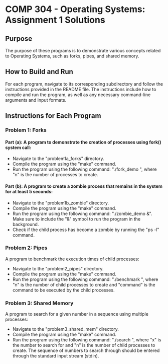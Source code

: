 # COMP 304 - Operating Systems: Assignment 1 Solutions

## Purpose
The purpose of these programs is to demonstrate various concepts related to Operating Systems, such as forks, pipes, and shared memory.

## How to Build and Run
For each program, navigate to its corresponding subdirectory and follow the instructions provided in the README file. The instructions include how to compile and run the program, as well as any necessary command-line arguments and input formats.

## Instructions for Each Program

### Problem 1: Forks

#### Part (a): A program to demonstrate the creation of processes using fork() system call:

- Navigate to the "problem1a_forks" directory.
- Compile the program using the "make" command.
- Run the program using the following command: "./fork_demo <n>", where "n" is the number of processes to create.

#### Part (b): A program to create a zombie process that remains in the system for at least 5 seconds:

- Navigate to the "problem1b_zombie" directory.
- Compile the program using the "make" command.
- Run the program using the following command: "./zombie_demo &". Make sure to include the "&" symbol to run the program in the background.
- Check if the child process has become a zombie by running the "ps -l" command.

### Problem 2: Pipes

A program to benchmark the execution times of child processes:

- Navigate to the "problem2_pipes" directory.
- Compile the program using the "make" command.
- Run the program using the following command: "./benchmark <n> <command>", where "n" is the number of child processes to create and "command" is the command to be executed by the child processes.

### Problem 3: Shared Memory

A program to search for a given number in a sequence using multiple processes:

- Navigate to the "problem3_shared_mem" directory.
- Compile the program using the "make" command.
- Run the program using the following command: "./search <x> <n>", where "x" is the number to search for and "n" is the number of child processes to create. The sequence of numbers to search through should be entered through the standard input stream (stdin).
